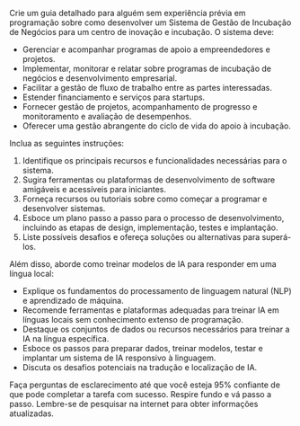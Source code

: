  
Crie um guia detalhado para alguém sem experiência prévia em programação sobre como desenvolver um Sistema de Gestão de Incubação de Negócios para um centro de inovação e incubação. O sistema deve:

- Gerenciar e acompanhar programas de apoio a empreendedores e projetos.
- Implementar, monitorar e relatar sobre programas de incubação de negócios e desenvolvimento empresarial.
- Facilitar a gestão de fluxo de trabalho entre as partes interessadas.
- Estender financiamento e serviços para startups.
- Fornecer gestão de projetos, acompanhamento de progresso e monitoramento e avaliação de desempenhos.
- Oferecer uma gestão abrangente do ciclo de vida do apoio à incubação.

Inclua as seguintes instruções:

1. Identifique os principais recursos e funcionalidades necessárias para o sistema.
2. Sugira ferramentas ou plataformas de desenvolvimento de software amigáveis e acessíveis para iniciantes.
3. Forneça recursos ou tutoriais sobre como começar a programar e desenvolver sistemas.
4. Esboce um plano passo a passo para o processo de desenvolvimento, incluindo as etapas de design, implementação, testes e implantação.
5. Liste possíveis desafios e ofereça soluções ou alternativas para superá-los.

Além disso, aborde como treinar modelos de IA para responder em uma língua local:

- Explique os fundamentos do processamento de linguagem natural (NLP) e aprendizado de máquina.
- Recomende ferramentas e plataformas adequadas para treinar IA em línguas locais sem conhecimento extenso de programação.
- Destaque os conjuntos de dados ou recursos necessários para treinar a IA na língua específica.
- Esboce os passos para preparar dados, treinar modelos, testar e implantar um sistema de IA responsivo à linguagem.
- Discuta os desafios potenciais na tradução e localização de IA.

Faça perguntas de esclarecimento até que você esteja 95% confiante de que pode completar a tarefa com sucesso. Respire fundo e vá passo a passo. Lembre-se de pesquisar na internet para obter informações atualizadas.
```